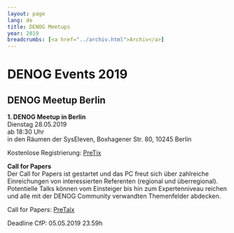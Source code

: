 ```yaml
---
layout: page
lang: de
title: DENOG Meetups
year: 2019
breadcrumbs: [<a href="../archiv.html">Archiv</a>]
---
```



# DENOG Events 2019


## DENOG Meetup Berlin

**1. DENOG Meetup in Berlin**<br>
Dienstag 28.05.2019<br>
ab 18:30 Uhr<br>
in den Räumen der SysEleven, Boxhagener Str. 80, 10245 Berlin<br>

Kostenlose Registrierung: [PreTix](https://pretix.eu/denog/meetup001/)

**Call for Papers**<br>
Der Call for Papers ist gestartet und das PC freut sich über zahlreiche Einreichungen von interessierten Referenten (regional und überregional). Potentielle Talks können vom Einsteiger bis hin zum Expertenniveau reichen und alle mit der DENOG Community verwandten Themenfelder abdecken.

Call for Papers: [PreTalx](https://pretalx.denog.de/ber/cfp)

Deadline CfP: 05.05.2019 23.59h
